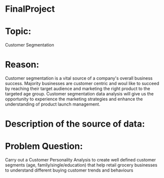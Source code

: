 # FinalProject

# Topic:
Customer Segmentation 

# Reason: 

Customer segmentation is a vital source of a company's overall business success. Majority businesses are customer centric and woul
like to succeed by reaching their target audience and marketing the right product to the targeted age group. Customer segmentation
data analysis will give us the opportunity to experience the marketing strategies and enhance the understanding of product launch 
management.

# Description of the source of data:

# Problem Question:
Carry out a Customer Personality Analysis to create well defined customer segments (age, family/single/education) that help retail grocery businesses to understand different buying customer trends and behaviours


